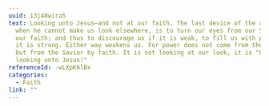 ```yaml
---
uuid: i3j48wira5
text: Looking unto Jesus—and not at our faith. The last device of the adversary,
  when he cannot make us look elsewhere, is to turn our eyes from our Savior; to
  our faith; and thus to discourage us if it is weak, to fill us with pride if
  it is strong. Either way weakens us. For power does not come from the faith,
  but from the Savior by faith. It is not looking at our look, it is "Looking,
  looking unto Jesus!"
referenceId: -wLXpK6lBx
categories:
  - Faith
link: ""
---
```

